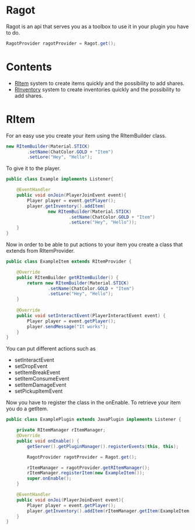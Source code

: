 # Ragot
Ragot is an api that serves you as a toolbox to use it in your plugin you have to do.

```java
RagotProvider ragotProvider = Ragot.get();
```

# Contents

- [RItem](#RItem) system to create items quickly and the possibility to add shares.
- [RInventory](#RInventory) system to create inventories quickly and the possibility to add shares.

# RItem

For an easy use you create your item using the RItemBuilder class.
```java
new RItemBuilder(Material.STICK)
        .setName(ChatColor.GOLD + "Item")
        .setLore("Hey", "Hello");
```
To give it to the player.
```java
public class Example implements Listener{

    @EventHandler
    public void onJoin(PlayerJoinEvent event){
        Player player = event.getPlayer();
        player.getInventory().addItem(
                new RItemBuilder(Material.STICK)
                        .setName(ChatColor.GOLD + "Item")
                        .setLore("Hey", "Hello"));
    }
}
```
Now in order to be able to put actions to your item you create a class that extends from RItemProvider.
```java
public class ExampleItem extends RItemProvider {

    @Override
    public RItemBuilder getRItemBuilder() {
        return new RItemBuilder(Material.STICK)
                .setName(ChatColor.GOLD + "Item")
                .setLore("Hey", "Hello");
    }
    
    @Override
    public void setInteractEvent(PlayerInteractEvent event) {
        Player player = event.getPlayer();
        player.sendMessage("It works");
    }
}
```
You can put different actions such as
- setInteractEvent
- setDropEvent
- setItemBreakEvent
- setItemConsumeEvent
- setItemDamageEvent
- setPickupItemEvent

Now you have to register the class in the onEnable.
To retrieve your item you do a getItem.

```java
public class ExamplePlugin extends JavaPlugin implements Listener {

    private RItemManager rItemManager;
    @Override
    public void onEnable() {
        getServer().getPluginManager().registerEvents(this, this);

        RagotProvider ragotProvider = Ragot.get();

        rItemManager = ragotProvider.getRItemManager();
        rItemManager.registerItem(new ExampleItem());
        super.onEnable();
    }

    @EventHandler
    public void onJoi(PlayerJoinEvent event){
        Player player = event.getPlayer();
        player.getInventory().addItem(rItemManager.getItem(ExampleItem.class));
    }
}
```

